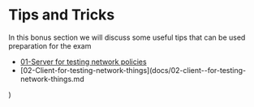# Tips and Tricks

In this bonus section we will discuss some useful tips that can be used preparation for the exam

- [01-Server for testing network policies](docs/01-server-for-testing-network-policies.md)
- [02-Client-for-testing-network-things](docs/02-client--for-testing-network-things.md

)

